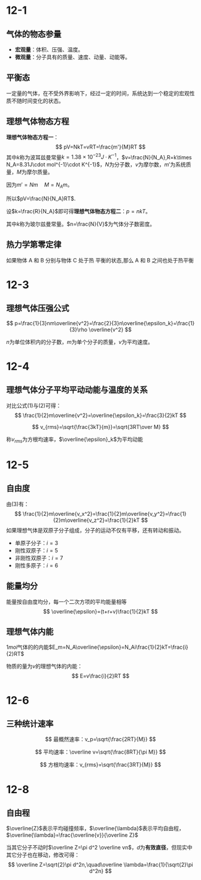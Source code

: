 # 12-1

## 气体的物态参量

- **宏观量**：体积、压强、温度。
- **微观量**：分子具有的质量、速度、动量、动能等。

## 平衡态

一定量的气体，在不受外界影响下，经过一定的时间，系统达到一个稳定的宏观性质不随时间变化的状态。

## 理想气体物态方程

**理想气体物态方程一**：
$$
pV=NkT=vRT=\frac{m'}{M}RT
$$
其中$k$称为波耳兹曼常量$k=1.38\times10^{-23}J\cdot K^{-1}$，$v=\frac{N}{N_A},R=k\times N_A=8.31J\cdot mol^{-1}\cdot K^{-1}$，$N$为分子数，$v$为摩尔数，$m'$为系统质量，$M$为摩尔质量。

因为$m'=Nm\quad M=N_Am$。

所以$pV=\frac{N}{N_A}RT$.

设$k=\frac{R}{N_A}$即可得**理想气体物态方程二**：$p=nkT$。

其中$k$称为玻尔兹曼常量。$n=\frac{N}{V}$为气体分子数密度。

## 热力学第零定律

如果物体 A 和 B 分别与物体 C 处于热 平衡的状态,那么 A 和 B 之间也处于热平衡

# 12-3

## 理想气体压强公式

$$
p=\frac{1}{3}nm\overline{v^2}=\frac{2}{3}n\overline{\epsilon_k}=\frac{1}{3}\rho \overline{v^2}
$$

$n$为单位体积内的分子数，$m$为单个分子的质量，$v$为平均速度。

# 12-4

## 理想气体分子平均平动动能与温度的关系

对比公式$(1)$与$(2)$可得：
$$
\frac{1}{2}m\overline{v^2}=\overline{\epsilon_k}=\frac{3}{2}kT
$$

$$
v_{rms}=\sqrt{\frac{3kT}{m}}=\sqrt{3RT\over M}
$$

称$v_{rms}$为方根均速率，$\overline{\epsilon}_k$为平均动能

# 12-5

## 自由度

由$(3)$有：
$$
\frac{1}{2}m\overline{v_x^2}=\frac{1}{2}m\overline{v_y^2}=\frac{1}{2}m\overline{v_z^2}=\frac{1}{2}kT
$$
如果理想气体是双原子分子组成，分子的运动不仅有平移，还有转动和振动。

- 单原子分子：$i=3$
- 刚性双原子：$i=5$
- 非刚性双原子：$i=7$
- 刚性多原子：$i=6$

## 能量均分

能量按自由度均分，每一个二次方项的平均能量相等
$$
\overline{\epsilon}=(t+r+v)\frac{1}{2}kT
$$

## 理想气体内能

$1mol$气体的的内能$E_m=N_A\overline{\epsilon}=N_Ai\frac{1}{2}kT=\frac{i}{2}RT$

物质的量为$v$的理想气体的内能：
$$
E=v\frac{i}{2}RT
$$

# 12-6

## 三种统计速率

$$
最概然速率：v_p=\sqrt{\frac{2RT}{M}}
$$

$$
平均速率：\overline v=\sqrt{\frac{8RT}{\pi M}}
$$

$$
方根均速率：v_{rms}=\sqrt{\frac{3RT}{M}}
$$

# 12-8

## 自由程

$\overline{Z}$表示平均碰撞频率，$\overline{\lambda}$表示平均自由程，$\overline{\lambda}=\frac{\overline{v}}{\overline Z}$

当其它分子不动时$\overline Z=\pi d^2 \overline vn$，$d$为**有效直径**，但现实中其它分子也在移动，修改可得：
$$
\overline Z=\sqrt{2}\pi d^2n,\quad\overline \lambda=\frac{1}{\sqrt{2}\pi d^2n}
$$